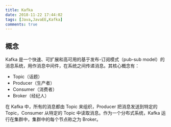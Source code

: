 ```yaml
---
title: Kafka
date: 2018-11-22 17:44:02
tags: [Java,JavaEE,Kafka]
comments: true
---
```


## 概念

Kafka 是一个快速、可扩展和高可用的基于发布-订阅模式（pub-sub model）的消息系统，用作消息中间件，在系统之间传递消息。其核心概念有：

- Topic（话题）
- Producer（生产者）
- Consumer（消费者）
- Broker（经纪人）

在 Kafka 中，所有的消息都由 Topic 来组织，Producer 把消息发送到特定的 Topic，Consumer 从特定的 Topic 中读取消息。作为一个分布式系统，Kafka 运行在集群中，集群中的每个节点称之为 Broker。



